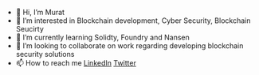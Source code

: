 - 👋 Hi, I’m Murat
- 👀 I’m interested in Blockchain development, Cyber Security, Blockchain Seucirty
- 🌱 I’m currently learning Solidty, Foundry and Nansen
- 💞️ I’m looking to collaborate on work regarding developing blockchain security solutions
- 📫 How to reach me [LinkedIn](https://www.linkedin.com/in/murat-saglam/) [Twitter](https://twitter.com/MuratUSaglam)

<!---
Murat-U-Saglam/Murat-U-Saglam is a ✨ special ✨ repository because its `README.md` (this file) appears on your GitHub profile.
You can click the Preview link to take a look at your changes.
--->
